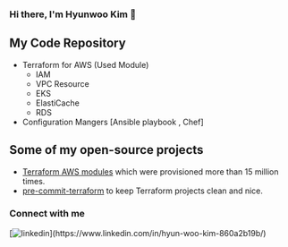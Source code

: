 ### Hi there, I'm Hyunwoo Kim 👋

## My Code Repository
- Terraform for AWS (Used Module)
  - IAM
  - VPC Resource
  - EKS
  - ElastiCache
  - RDS
- Configuration Mangers [Ansible playbook , Chef]


## Some of my open-source projects

- [Terraform AWS modules](https://github.com/terraform-aws-modules) which were provisioned more than 15 million times.
- [pre-commit-terraform](https://github.com/antonbabenko/pre-commit-terraform) to keep Terraform projects clean and nice.

### Connect with me
[![linkedin](https://cdn.jsdelivr.net/npm/simple-icons@v3/icons/linkedin.svg")](https://www.linkedin.com/in/hyun-woo-kim-860a2b19b/)
